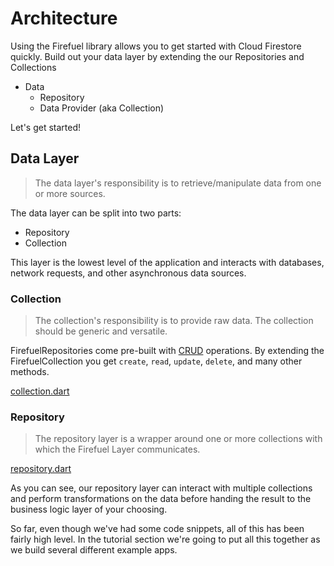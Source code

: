 # Architecture

Using the Firefuel library allows you to get started with Cloud Firestore quickly. Build out your data layer by extending the our Repositories and Collections

- Data
  - Repository
  - Data Provider (aka Collection)

Let's get started!

## Data Layer

> The data layer's responsibility is to retrieve/manipulate data from one or more sources.

The data layer can be split into two parts:

- Repository
- Collection

This layer is the lowest level of the application and interacts with databases, network requests, and other asynchronous data sources.

### Collection

> The collection's responsibility is to provide raw data. The collection should be generic and versatile.

FirefuelRepositories come pre-built with [CRUD](https://en.wikipedia.org/wiki/Create,_read,_update_and_delete) operations.
By extending the FirefuelCollection you get `create`, `read`, `update`, `delete`, and many other methods.

[collection.dart](_snippets/architecture/collection.dart.md ':include')

### Repository

> The repository layer is a wrapper around one or more collections with which the Firefuel Layer communicates.

[repository.dart](_snippets/architecture/repository.dart.md ':include')

As you can see, our repository layer can interact with multiple collections and perform transformations on the data before handing the result to the business logic layer of your choosing.

So far, even though we've had some code snippets, all of this has been fairly high level. In the tutorial section we're going to put all this together as we build several different example apps.
